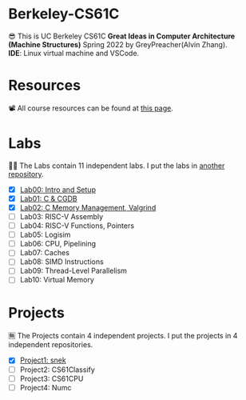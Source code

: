 # Berkeley-CS61C
😎 This is UC Berkeley CS61C **Great Ideas in Computer Architecture (Machine Structures)** Spring 2022 by GreyPreacher(Alvin Zhang).  
**IDE**: Linux virtual machine and VSCode.

# Resources
📽 All course resources can be found at [this page](https://inst.eecs.berkeley.edu/~cs61c/sp22/).  

# Labs
🐱‍👓 The Labs contain 11 independent labs. I put the labs in [another repository](https://github.com/GreyPreacher/Berkeley-CS61C-Lab).
- [x] [Lab00: Intro and Setup](https://github.com/GreyPreacher/Berkeley-CS61C-Lab/tree/main/lab00)
- [x] [Lab01: C & CGDB](https://github.com/GreyPreacher/Berkeley-CS61C-Lab/tree/main/lab01)
- [x] [Lab02: C Memory Management, Valgrind](https://github.com/GreyPreacher/Berkeley-CS61C-Lab/tree/main/lab02)
- [ ] Lab03: RISC-V Assembly
- [ ] Lab04: RISC-V Functions, Pointers
- [ ] Lab05: Logisim
- [ ] Lab06: CPU, Pipelining
- [ ] Lab07: Caches
- [ ] Lab08: SIMD Instructions 
- [ ] Lab09: Thread-Level Parallelism
- [ ] Lab10: Virtual Memory

# Projects
🈚 The Projects contain 4 independent projects. I put the projects in 4 independent repositories.
- [x] [Project1: snek](https://github.com/GreyPreacher/Berkeley-CS61C-Proj1-snek)
- [ ] Project2: CS61Classify
- [ ] Project3: CS61CPU
- [ ] Project4: Numc
